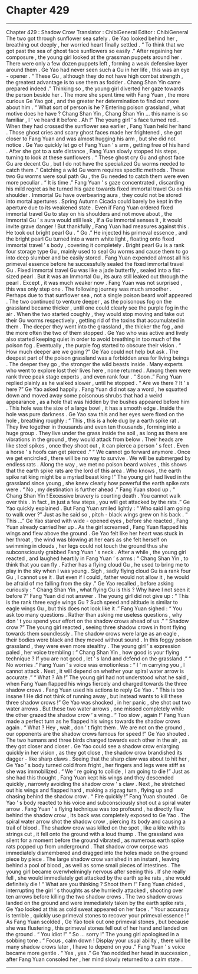 
# Chapter 429


---

Chapter 429 : Shadow Crow
Translator :
ChibiGeneral
Editor :
ChibiGeneral
The two got through sunflower sea safely .
Ge Yao looked behind her , breathing out deeply , her worried heart finally settled .
“ To think that we got past the sea of ghost face sunflowers so easily .”
After regaining her composure , the young girl looked at the grassman puppets around her .
There were only a few dozen puppets left , forming a weak defensive layer around them .
Ge Yao had never seen such a Gu in her life , this was an eye - opener .
“ These Gu , although they do not have high combat strength , the greatest advantage is to use them as fodder . Chang Shan Yin came prepared indeed .” Thinking so , the young girl diverted her gaze towards the person beside her .
The more she spent time with Fang Yuan , the more curious Ge Yao got , and the greater her determination to find out more about him .
“ What sort of person is he ? Entering poison grassland , what motive does he have ? Chang Shan Yin , Chang Shan Yin … this name is so familiar , I ’ ve heard it before . Ah !”
The young girl ’ s face turned red .
When they had crossed the sunflower sea earlier , Fang Yuan held her hand . Those ghost cries and scary ghost faces made her frightened , she got closer to Fang Yuan and was almost hugging his arm , but she did not notice .
Ge Yao quickly let go of Fang Yuan ’ s arm , getting free of his hand .
After she got to a safe distance , Fang Yuan slowly stopped his steps , turning to look at these sunflowers .
“ These ghost cry Gu and ghost face Gu are decent Gu , but I do not have the specialized Gu worms needed to catch them .”
Catching a wild Gu worm requires specific methods . These two Gu worms were soul path Gu , the Gu needed to catch them were even more peculiar .
“ It is time .” Fang Yuan ’ s gaze concentrated , discarding his mild regret as he turned his gaze towards fixed immortal travel Gu on his shoulder .
Immortal Gu have overbearing aura , they could not be stored into mortal apertures . Spring Autumn Cicada could barely be kept in the aperture due to its weakened state .
Even if Fang Yuan ordered fixed immortal travel Gu to stay on his shoulders and not move about , the Immortal Gu ’ s aura would still leak , if a Gu Immortal senses it , it would invite grave danger !
But thankfully , Fang Yuan had measures against this .
He took out bright pearl Gu .
“ Go .” He injected his primeval essence , and the bright pearl Gu turned into a warm white light , floating onto fixed immortal travel ’ s body , covering it completely .
Bright pearl Gu is a rank four storage type Gu , mainly used to seal Gu worms and cause them to go into deep slumber and be easily stored .
Fang Yuan expended almost all his primeval essence before he successfully sealed the fixed immortal travel Gu .
Fixed immortal travel Gu was like a jade butterfly , sealed into a fist - sized pearl . But it was an Immortal Gu , its aura still leaked out through the pearl .
Except , it was much weaker now .
Fang Yuan was not surprised , this was only step one .
The following journey was much smoother .
Perhaps due to that sunflower sea , not a single poison beard wolf appeared .
The two continued to venture deeper , as the poisonous fog on the grassland became thicker , until one could clearly see the purple fog in the air .
When the two started coughly , they would stop moving and take out their Gu worms respectively , getting rid of the toxins that accumulated in them .
The deeper they went into the grassland , the thicker the fog , and the more often the two of them stopped .
Ge Yao who was active and lively also started keeping quiet in order to avoid breathing in too much of the poison fog .
Eventually , the purple fog started to obscure their vision .
“ How much deeper are we going ?” Ge Yao could not help but ask .
The deepest part of the poison grassland was a forbidden area for living beings . The deeper they go , the stronger the wild beasts inside . Many experts who went to explore lost their lives here , none returned . Among them were rank three peak stage experts , and even rank four .
“ Soon .” Fang Yuan replied plainly as he walked slower , until he stopped .
“ Are we there ? It ’ s here ?” Ge Yao asked happily .
Fang Yuan did not say a word , he squatted down and moved away some poisonous shrubs that had a weird appearance , as a hole that was hidden by the bushes appeared before him .
This hole was the size of a large bowl , it has a smooth edge . Inside the hole was pure darkness .
Ge Yao saw this and her eyes were fixed on the hole , breathing roughly : “ This , this is a hole dug by a earth spike rat . They live together in thousands and even ten thousands , forming into a huge group . They live under the grass inside the soil , as long as there are vibrations in the ground , they would attack from below . Their heads are like steel spikes , once they shoot out , it can pierce a person ’ s feet . Even a horse ’ s hoofs can get pierced .”
“ We cannot go forward anymore . Once we get encircled , there will be no way to survive . We will be submerged by endless rats . Along the way , we met no poison beard wolves , this shows that the earth spike rats are the lord of this area . Who knows , the earth spike rat king might be a myriad beast king !”
The young girl had lived in the grassland since young , she knew clearly how powerful the earth spike rats were .
“ No , my destination is further ahead .” Fang Yuan stood up .
“ Chang Shan Yin ! Excessive bravery is courting death . You cannot walk over this . In fact , in just a few steps , you will get attacked by the rats .” Ge Yao quickly explained .
But Fang Yuan smiled lightly : “ Who said I am going to walk over ?”
Just as he said so , pitch - black wings grew on his back .
“ This …” Ge Yao stared with wide - opened eyes , before she reacted , Fang Yuan already carried her up .
As the girl screamed , Fang Yuan flapped his wings and flew above the ground .
Ge Yao felt like her heart was stuck in her throat , the wind was blowing at her ears as she felt herself on swimming in clouds , her legs could not touch the ground thus she subconsciously grabbed Fang Yuan ’ s neck .
After a while , the young girl reacted , and laughed heartily in Fang Yuan ’ s arms : “ Chang Shan Yin , to think that you can fly . Father has a flying cloud Gu , he used to bring me to play in the sky when I was young . Sigh , sadly flying cloud Gu is a rank four Gu , I cannot use it . But even if I could , father would not allow it , he would be afraid of me falling from the sky .”
Ge Yao recalled , before asking curiously : “ Chang Shan Yin , what flying Gu is this ? Why have I not seen it before ?”
Fang Yuan did not answer .
The young girl did not give up : “ This is the rank three eagle wings Gu ? Such speed and altitude is similar to eagle wings Gu , but this does not look like it .”
Fang Yuan sighed : “ You ask too many questions . Rather than asking me useless questions , why don ’ t you spend your effort on the shadow crows ahead of us .”
“ Shadow crow ?” The young girl reacted , seeing three shadow crows in front flying towards them soundlessly .
The shadow crows were large as an eagle , their bodies were black and they moved without sound . In this foggy poison grassland , they were even more stealthy .
The young girl ’ s expression paled , her voice trembling : “ Chang Shan Yin , how good is your flying technique ? If you are not good , let ’ s land and defend on the grassland .”
“ No worries .” Fang Yuan ’ s voice was emotionless : “ I ’ m carrying you , I cannot attack . Next , it will depend on whether your spiral water arrow is accurate .”
“ What ? Ah !”
The young girl had not understood what he said , when Fang Yuan flapped his wings fiercely and charged towards the three shadow crows .
Fang Yuan used his actions to reply Ge Yao .
“ This is too insane ! He did not think of running away , but instead wants to kill these three shadow crows !” Ge Yao was shocked , in her panic , she shot out two water arrows .
But these two water arrows , one missed completely while the other grazed the shadow crow ’ s wing .
“ Too slow , again !” Fang Yuan made a perfect turn as he flapped his wings towards the shadow crows again .
“ What ? Hey , wait , don ’ t fight them . We are not on the ground , our opponents are the shadow crows famous for speed !” Ge Yao shouted .
The two humans and three birds charged towards each other in the air , as they got closer and closer .
Ge Yao could see a shadow crow enlarging quickly in her vision , as they got close , the shadow crow brandished its dagger - like sharp claws .
Seeing that the sharp claw was about to hit her , Ge Yao ’ s body turned cold from fright , her fingers and legs were stiff as she was immobilized .
“ We ’ re going to collide , I am going to die !” Just as she had this thought , Fang Yuan kept his wings and they descended quickly , narrowly avoiding the shadow crow ’ s claw .
Next , he stretched out his wings and flapped hard , making a zigzag turn , flying up and chasing behind the shadow crow .
“ Fire quickly !” Fang Yuan shouted .
Ge Yao ’ s body reacted to his voice and subconsciously shot out a spiral water arrow .
Fang Yuan ’ s flying technique was too profound , he directly flew behind the shadow crow , its back was completely exposed to Ge Yao .
The spiral water arrow shot the shadow crow , piercing its body and causing a trail of blood .
The shadow crow was killed on the spot , like a kite with its strings cut , it fell onto the ground with a loud thump .
The grassland was silent for a moment before the ground vibrated , as numerous earth spike rats popped up from underground .
That shadow crow corpse was immediately dismembered and dragged into the holes made on the ground piece by piece .
The large shadow crow vanished in an instant , leaving behind a pool of blood , as well as some small pieces of intestines .
The young girl became overwhelmingly nervous after seeing this . If she really fell , she would immediately get attacked by the earth spike rats , she would definitely die !
“ What are you thinking ? Shoot them !” Fang Yuan chided , interrupting the girl ’ s thoughts as she hurriedly attacked , shooting over ten arrows before killing the two shadow crows .
The two shadow crows landed on the ground and were immediately taken by the earth spike rats , Ge Yao looked at this as cold sweat appeared on her face .
“ Your accuracy is terrible , quickly use primeval stones to recover your primeval essence !”
As Fang Yuan scolded , Ge Yao took out one primeval stones , but because she was flustering , this primeval stones fell out of her hand and landed on the ground .
“ You idiot !”
“ So … sorry !”
The young girl apologised in a sobbing tone .
“ Focus , calm down ! Display your usual ability , there will be many shadow crows later , I have to depend on you .” Fang Yuan ’ s voice became more gentle .
“ Yes , yes .” Ge Yao nodded her head in succession , after Fang Yuan consoled her , her mind slowly returned to a calm state .

---

